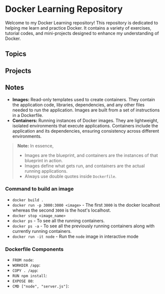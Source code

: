 # Docker Learning Repository

Welcome to my Docker Learning repository! This repository is dedicated to helping me learn and practice Docker. It contains a variety of
exercises, tutorial codes, and mini-projects designed to enhance my understanding of Docker.

## Topics

## Projects

## Notes

- **Images:** Read-only templates used to create containers. They contain the application code, libraries, dependencies, and any other files needed to run the application. Images are built from a set of instructions in a Dockerfile.
- **Containers:** Running instances of Docker images. They are lightweight, isolated environments that execute applications. Containers include the application and its dependencies, ensuring consistency across different environments.

> **Note:** In essence,
>
> - Images are the blueprint, and containers are the instances of that blueprint in action.
> - Images define what gets run, and containers are the actual running applications.
> - Always use double quotes inside `Dockerfile`.

### Command to build an image

- `docker build .`
- `docker run -p 3000:3000 <image>` - The first `3000` is the docker localhost whereas the second `3000` is the host's localhost.
- `docker stop <image_name>`
- `docker ps` - To see all the running containers.
- `docker ps -a` - To see all the previously running containers along with currently running containers.
- `docker run -it node` - Run the `node` image in interactive mode

### Dockerfile Components

- `FROM node`:
- `WORKDIR /app`:
- `COPY . /app`:
- `RUN npm install`:
- `EXPOSE 80`:
- `CMD ["node", "server.js"]`:
